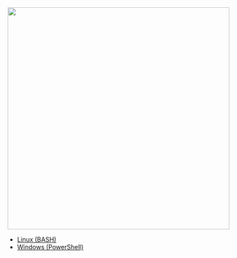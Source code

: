 <div align="center">
<img src="https://github.com/user-attachments/assets/b2f7fcc0-6da8-46c3-989b-88cb3301ab2a" width="500">
</div>

- [Linux (BASH)](https://github.com/Goodka7/STIG-Remediation/tree/main/linux)
- [Windows (PowerShell)](https://github.com/Goodka7/STIG-Remediation/tree/main/windows)
